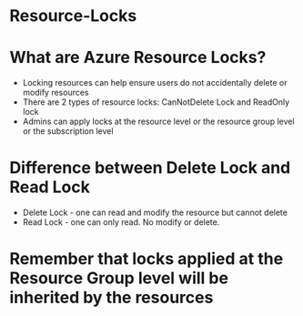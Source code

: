 # Resource-Locks

# What are Azure Resource Locks?
- Locking resources can help ensure users do not accidentally delete or modify resources
- There are 2 types of resource locks: CanNotDelete Lock and ReadOnly lock
- Admins can apply locks at the resource level or the resource group level or the subscription level


# Difference between Delete Lock and Read Lock
- Delete Lock - one can read and modify the resource but cannot delete
- Read Lock - one can only read. No modify or delete.

# Remember that locks applied at the Resource Group level will be inherited by the resources
